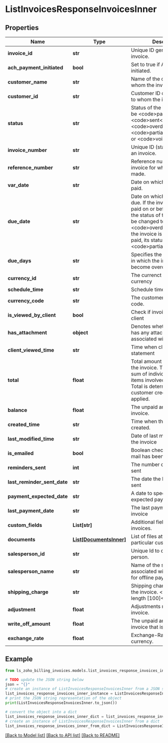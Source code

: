 # ListInvoicesResponseInvoicesInner


## Properties

Name | Type | Description | Notes
------------ | ------------- | ------------- | -------------
**invoice_id** | **str** | Unique ID generated for an invoice. | [optional] 
**ach_payment_initiated** | **bool** | Set to true if ACH payment is initiated. | [optional] 
**customer_name** | **str** | Name of the customer to whom the invoice is raised. | [optional] 
**customer_id** | **str** | Customer ID of the customer to whom the invoice is raised. | [optional] 
**status** | **str** | Status of the invoice. It can be &lt;code&gt;paid&lt;/code&gt;, &lt;code&gt;sent&lt;/code&gt;, &lt;code&gt;overdue&lt;/code&gt;, &lt;code&gt;partially_paid&lt;/code&gt; or &lt;code&gt;void&lt;/code&gt;. | [optional] 
**invoice_number** | **str** | Unique ID (starts with INV) of an invoice. | [optional] 
**reference_number** | **str** | Reference number of the invoice for which payment is made. | [optional] 
**var_date** | **str** | Date on which the invoice is paid. | [optional] 
**due_date** | **str** | Date on which the invoice is due. If the invoice is not fully paid on or before this date, the status of the invoice will be changed to &lt;code&gt;overdue&lt;/code&gt;. If the invoice is only partially paid, its status will be &lt;code&gt;partially_paid&lt;/code&gt;. | [optional] 
**due_days** | **str** | Specifies the number of day in which the invoice would become overdue | [optional] 
**currency_id** | **str** | The currenct id of the currency | [optional] 
**schedule_time** | **str** | Schedule time for payment | [optional] 
**currency_code** | **str** | The customer&#39;s currency code. | [optional] 
**is_viewed_by_client** | **bool** | Check if invoice is viewed by client | [optional] 
**has_attachment** | **object** | Denotes whether a customer has any attachments associated with it. | [optional] 
**client_viewed_time** | **str** | Time when client viewed the statement | [optional] 
**total** | **float** | Total amount to be paid for the invoice. This would be the sum of individual costs of all items involved in the invoice. Total is determined only after customer credits (if any) are applied. | [optional] 
**balance** | **float** | The unpaid amount of an invoice. | [optional] 
**created_time** | **str** | Time when the invoice was created. | [optional] 
**last_modified_time** | **str** | Date of last modification of the invoice | [optional] 
**is_emailed** | **bool** | Boolean check to see if the mail has been sent | [optional] 
**reminders_sent** | **int** | The number of reminders sent | [optional] 
**last_reminder_sent_date** | **str** | The date the last email was sent | [optional] 
**payment_expected_date** | **str** | A date to specify the expected payment date. | [optional] 
**last_payment_date** | **str** | The last payment date of the invoice | [optional] 
**custom_fields** | **List[str]** | Additional fields for the invoices. | [optional] 
**documents** | [**List[DocumentsInner]**](DocumentsInner.md) | List of files attached to a particular customer. | [optional] 
**salesperson_id** | **str** | Unique Id to denote the sales person. | [optional] 
**salesperson_name** | **str** | Name of the sales person associated with the invoice for offline payments. | [optional] 
**shipping_charge** | **str** | Shipping charges applied to the invoice. &lt;code&gt;Maximum length [100]&lt;/code&gt; | [optional] 
**adjustment** | **float** | Adjustments made to the invoice. | [optional] 
**write_off_amount** | **float** | The unpaid amount of an invoice that is written off. | [optional] 
**exchange_rate** | **float** | Exchange-Rate for the currency. | [optional] 

## Example

```python
from ls_zoho_billing_invoices.models.list_invoices_response_invoices_inner import ListInvoicesResponseInvoicesInner

# TODO update the JSON string below
json = "{}"
# create an instance of ListInvoicesResponseInvoicesInner from a JSON string
list_invoices_response_invoices_inner_instance = ListInvoicesResponseInvoicesInner.from_json(json)
# print the JSON string representation of the object
print(ListInvoicesResponseInvoicesInner.to_json())

# convert the object into a dict
list_invoices_response_invoices_inner_dict = list_invoices_response_invoices_inner_instance.to_dict()
# create an instance of ListInvoicesResponseInvoicesInner from a dict
list_invoices_response_invoices_inner_from_dict = ListInvoicesResponseInvoicesInner.from_dict(list_invoices_response_invoices_inner_dict)
```
[[Back to Model list]](../README.md#documentation-for-models) [[Back to API list]](../README.md#documentation-for-api-endpoints) [[Back to README]](../README.md)


